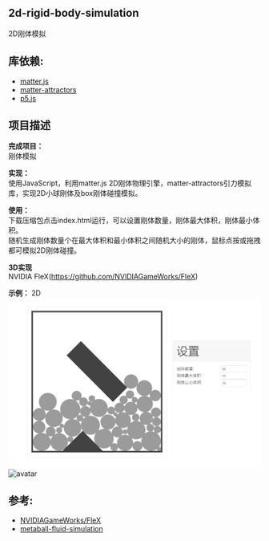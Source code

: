 ## 2d-rigid-body-simulation
2D刚体模拟  

## 库依赖:

- [matter.js](https://www.npmjs.com/package/matter-js)
- [matter-attractors](https://www.npmjs.com/package/matter-attractors)
- [p5.js](https://www.npmjs.com/package/p5)

  
## 项目描述
  
**完成项目：**  
刚体模拟  
  
**实现：**    
使用JavaScript，利用matter.js 2D刚体物理引擎，matter-attractors引力模拟库，实现2D小球刚体及box刚体碰撞模拟。  
  
**使用：**        
下载压缩包点击index.html运行，可以设置刚体数量，刚体最大体积，刚体最小体积。     
随机生成刚体数量个在最大体积和最小体积之间随机大小的刚体，鼠标点按或拖拽都可模拟2D刚体碰撞。  

**3D实现**  
NVIDIA FleX(https://github.com/NVIDIAGameWorks/FleX)  
  
**示例：** 
2D
![avatar](/pic/1.png)  
![avatar](/pic/2.gif)  

## 参考:
- [NVIDIAGameWorks/FleX](https://github.com/NVIDIAGameWorks/FleX)  
- [metaball-fluid-simulation](https://github.com/mx0c/metaball-fluid-simulation)
